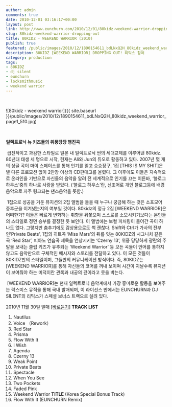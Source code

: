 ```yaml
---
author: admin
comments: true
date: 2010-12-01 03:16:17+00:00
layout: post
link: http://www.eunchurn.com/2010/12/01/80kidz-weekend-warrior-dropping-out/
slug: 80kidz-weekend-warrior-dropping-out
title: 80KIDZ - WEEKEND WARRIOR (2010)
publish: true
featured: /public/images/2010/12/1890154611_bdLNxQ2H_80kidz_weekend_warrior_page1_510.jpg
description: 80KIDZ [WEEKEND WARRIOR] DROPPING OUT! 리믹스 참여
category: production
tags:
- 80KIDZ
- dj silent
- eunchurn
- locksmithmusic
- weekend warrior
---
```


 


![80kidz - weekend warrior]({{ site.baseurl }}/public/images/2010/12/1890154611_bdLNxQ2H_80kidz_weekend_warrior_page1_510.jpg)


 

**일렉트로닉 뉴 키즈들의 위풍당당 행진곡**


 급진적이고 과감한 스타일로 일본 내 일렉트로닉 씬의 세대교체를 이루어낸 80kidz. 80년대 태생 세 명으로 시작, 현재는 Ali와 Jun의 듀오로 활동하고 있다. 2007년 몇 개의 싱글 곡이 마이 스페이스를 통해 인기를 얻고 승승장구, 1집 [THIS IS MY SHIT]은 별 다른 프로모션 없이 2만장 이상의 CD판매고를 올렸다. 그 이후에도 이들은 지속적으로 온라인을 기반으로 자신들의 음악을 알려 전 세계적으로 인기를 끄는 이른바, ‘블로그 하우스’중의 하나로 사랑을 받았다. (‘블로그 하우스’란, 신조어로 개인 블로그등에 배경음악으로 자주 링크되는 댄스음악을 뜻함.)

 1집으로 성공을 거둔 뮤지션의 2집 앨범을 들을 때 누구나 궁금해 하는 것은 소포모어 증후군을 이겨냈는지의 여부일 것이다. 80kidz의 정규 2집 [WEEKEND WARRIOR]은 어떠한가? 이들은 빠르게 변화하는 취향을 뒤쫓으며 스스로를 소모시키기보다는 본인들의 스타일로 정면 승부를 결정한 듯 보인다. 이 앨범에는 보컬 피처링이 들어간 곡이 하나도 없다. 그렇지만 춤추기에도 감상용으로도 썩 괜찮다. Shift와 Ctrl가 가사의 전부인’Private Beats’, 1집의 히트곡 ‘Miss Mars’의 뒤를 잇는 80KIDZ의 시그니처 같은 곡 ‘Red Star’, 피아노 연습곡 제목을 연상시키는 ‘Czerny 13’, 위풍 당당하게 광란의 주말을 보내는 클럽 키즈가 유추되는 ‘Weekend Warrior’ 등 모든 곡들이 언어를 통하지 않고도 음악만으로 구체적인 메시지와 스토리를 전달하고 있다. 이 모든 것들이 80KIDZ만의 스타일이며, 그들만의 커뮤니케이션 방식이다. 즉, 80KIDZ는 [WEEKEND WARRIOR]를 통해 자신들의 코어를 꺼내 보이며 시간이 지날수록 뮤지션이 보여줘야 하는 미덕이란 관록과 내공의 깊이라고 못을 박는다.

 [WEEKEND WARRIOR]는 현재 일렉트로닉 음악계에서 가장 흥미로운 활동을 보여주는 락스미스 뮤직을 통해 국내 발매되며, 이 라이선스 반에서는 EUNCHURN과 DJ SILENT의 리믹스가 스페셜 보너스 트랙으로 실려 있다.

2010년 11월 30일 발매 [[바로듣기]](http://music.mnet.com/ArtistAlbum/AlbumInfo.asp?AlbumID=206683)
**TRACK LIST**
01. Nautilus
02. Voice （Rework）
03. Red Star
04. Prisma
05. Flow With It
06. I Wish
07. Agenda
08. Czerny 13
09. Weak Point
10. Private Beats
11. Spectacle
12. When You See
13. Two Pockets
14. Faded Pink
15. Weekend Warrior **TITLE** (Korea Special Bonus Track)
16. Flow With It (EUNCHURN Remix)

